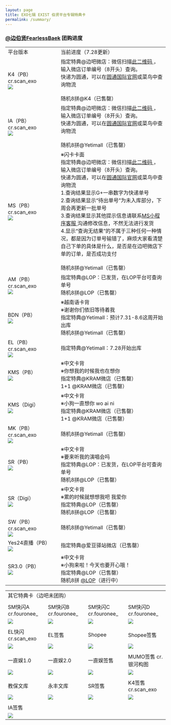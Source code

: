 ```yaml
---
layout: page
title: EXO七辑 EXIST 伯贤平台专辑特典卡
permalink: /summary/
---
```



### [@边伯贤FearlessBaek](https://weibo.com/u/3694863325) 团购进度

<font size=2>

<div class="row">
    <div class="span4">
        <table width="100%" style="table-layout:fixed">
          <tr>
            <td width="33%">平台版本</td>
            <td>当前进度（7.28更新​​​）</td>
          </tr>
          <tr>
            <td style="vertical-align: middle">K4（PB） cr.scan_exo<br><a href="https://s2.loli.net/2023/07/13/qn6Wt7wQFpMlKkR.jpg"><img src="https://s2.loli.net/2023/07/13/qn6Wt7wQFpMlKkR.jpg" ></a></td>
            <td style="vertical-align: middle">指定特典@边吧微店：微信扫描<a href="https://s2.loli.net/2023/07/18/LVuvgXZiTnA7Dlz.jpg">此二维码 </a>，输入微店订单编号（8开头）查询。<br>快递为圆通，可以在<a href="https://www.ytoglobal.com/service/">圆通国际官网</a>或菜鸟中查询物流 ​​​<br>​​​<br>随机8拼@K4（已售罄）</td>
          </tr>
          <tr>
            <td style="vertical-align: middle">IA（PB） cr.scan_exo<br><a href="https://s2.loli.net/2023/08/01/8wSEHjpfJO4PTCs.png"><img src="https://s2.loli.net/2023/08/01/8wSEHjpfJO4PTCs.png" ></a></td>
            <td style="vertical-align: middle">指定特典@边吧微店：微信扫描<a href="https://s2.loli.net/2023/07/21/7ALyDtnk2gNxHP9.jpg">此二维码 </a>，输入微店订单编号（8开头）查询。<br>快递为圆通，可以在<a href="https://www.ytoglobal.com/service/">圆通国际官网</a>或菜鸟中查询物流<br>​​​<br>随机8拼@Yetimall（已售罄）</td>
          </tr>
          <tr>
            <td style="vertical-align: middle">MS（PB） cr.scan_exo<br><a href="https://s2.loli.net/2023/07/20/PHJuWL2o1ZhO8vt.jpg"><img src="https://s2.loli.net/2023/07/20/PHJuWL2o1ZhO8vt.jpg" ></a></td>
            <td style="vertical-align: middle">※闪卡卡面<br>指定特典@边吧微店：微信扫描<a href="https://s2.loli.net/2023/07/26/J8OVbETeCnQU6uo.jpg">此二维码 </a>，输入微店订单编号（8开头）查询。<br>快递为圆通，可以在<a href="https://www.ytoglobal.com/service/">圆通国际官网</a>或菜鸟中查询物流<br>1.查询结果显示G+一串数字为快递单号<br>2.查询结果显示“待出单号”为未入库部分，下周会再更新一批单号<br>3.查询结果显示其他提示信息请联系<a href="https://s2.loli.net/2023/07/26/gnDtlB3sHmiaLMW.jpg">MS小程序客服 </a>沟通修改信息，不然无法进行发货<br>4.显示“查询无结果”的不属于三种任何一种情况，都是因为订单号输错了，麻烦大家看清楚自己下单的具体是什么，是否是在边吧微店下单的订单，是否成功支付<br><br>随机8拼@Yetimall（已售罄）</td>
          </tr>
          <tr>
            <td style="vertical-align: middle">AM（PB） cr.scan_exo<br><a href="https://s2.loli.net/2023/07/18/dsVC7lZhcAoL1Ir.png"><img src="https://s2.loli.net/2023/07/18/dsVC7lZhcAoL1Ir.png" ></a></td>
            <td style="vertical-align: middle">指定特典@LOP：已发货，在LOP平台可查询单号<br> 随机8拼@LOP（已售罄）</td>
          </tr>
          <tr>
            <td style="vertical-align: middle">BDN（PB）<br><a href="https://s2.loli.net/2023/07/10/CdS64uU1peA2Yi3.jpg"><img src="https://s2.loli.net/2023/07/10/CdS64uU1peA2Yi3.jpg" ></a></td>
            <td style="vertical-align: middle">※越南语卡背<br>※谢谢你们依旧等待着我<br>指定特典@Yetimall：预计​7.31-8.6这周开始出库<br>随机8拼@Yetimall（已售罄）</td>
          </tr>
          <tr>
            <td style="vertical-align: middle">EL（PB） cr.scan_exo<br><a href="https://s2.loli.net/2023/08/03/kZJTqMKyHPLumAd.png"><img src="https://s2.loli.net/2023/08/03/kZJTqMKyHPLumAd.png" ></a></td>
            <td style="vertical-align: middle">指定特典@Yetimall：7.28开始出库</td>
          </tr>
          <tr>
            <td style="vertical-align: middle">KMS（PB）<br><a href="https://s2.loli.net/2023/07/04/XBCy45rZqYhiwcQ.png"><img src="https://s2.loli.net/2023/07/04/XBCy45rZqYhiwcQ.png" ></a></td>
            <td style="vertical-align: middle">※中文卡背<br>※你想我的时候我也在想你<br>指定特典@KRAM微店（已售罄）<br> 1+1 @KRAM微店（已售罄）</td>
          </tr>
          <tr>
            <td style="vertical-align: middle">KMS（Digi）<br><a href="https://s2.loli.net/2023/07/04/qT6NLJXt4YEPZMV.png"><img src="https://s2.loli.net/2023/07/04/qT6NLJXt4YEPZMV.png" ></a></td>
            <td style="vertical-align: middle">※中文卡背<br>※小狗一直想你 wo ai ni<br>指定特典@KRAM微店（已售罄）<br> 1+1 @KRAM微店（已售罄）</td>
          </tr>
          <tr>
            <td style="vertical-align: middle">MK（PB） cr.scan_exo<br><a href="https://s2.loli.net/2023/07/18/9fpkVO32UK5X8Wd.png"><img src="https://s2.loli.net/2023/07/18/9fpkVO32UK5X8Wd.png" ></a></td>
            <td style="vertical-align: middle">随机8拼@Yetimall（已售罄）</td>
          </tr>
          <tr>
            <td style="vertical-align: middle">SR（PB）<br><a href="https://s2.loli.net/2023/07/20/YoD9aG7xIl8ZRUr.png"><img src="https://s2.loli.net/2023/07/20/YoD9aG7xIl8ZRUr.png" ></a></td>
            <td style="vertical-align: middle">※中文卡背<br>※要来听我的演唱会吗<br>指定特典@LOP：已发货，在LOP平台可查询单号<br> 随机8拼@LOP（已售罄）</td>
          </tr>
          <tr>
            <td style="vertical-align: middle">SR（Digi）<br><a href="https://s2.loli.net/2023/07/20/uzbOyvLxSqKegEr.png"><img src="https://s2.loli.net/2023/07/20/uzbOyvLxSqKegEr.png" ></a></td>
            <td style="vertical-align: middle">※中文卡背<br>※累的时候就想想我吧 我爱你<br>指定特典@LOP（已售罄）<br> 随机8拼@LOP（已售罄）</td>
          </tr>
          <tr>
            <td style="vertical-align: middle">SW（PB） cr.scan_exo<br><a href="https://s2.loli.net/2023/07/20/XwplDVisjbP9auJ.jpg"><img src="https://s2.loli.net/2023/07/20/XwplDVisjbP9auJ.jpg" ></a></td>
            <td style="vertical-align: middle">随机8拼@Yetimall（已售罄）</td>
          </tr>
          <tr>
            <td style="vertical-align: middle">Yes24直播（PB）<br><a href="https://s2.loli.net/2023/06/22/rEcaCqIRYmPKFjU.png"><img src="https://s2.loli.net/2023/06/22/rEcaCqIRYmPKFjU.png" ></a></td>
            <td style="vertical-align: middle">指定特典@爱豆驿站微店（已售罄）</td>
          </tr>
          <tr>
            <td style="vertical-align: middle">SR3.0（PB）<br><a href="https://s2.loli.net/2023/07/27/B6rvtaZQSThWupN.png"><img src="https://s2.loli.net/2023/07/27/B6rvtaZQSThWupN.png" ></a></td>
            <td style="vertical-align: middle">※中文卡背<br>※小狗来啦！今天也要开心哦！<br>指定特典@LOP（已售罄）<br> 随机8拼 <a href="http://m.liveonepick.com/#/?productId=b49d5b6d60fb406eaf17e2105c801cf6&continueFlag=41306806c265863b4f12443a10b76ee9">@LOP</a>（进行中）</td>
          </tr>
        </table>
    </div>
</div>





<font size=2>

<div class="row">
    <div class="span4">
        <table width="100%" style="table-layout:fixed">
<tr>
            <td colspan="4">其它特典卡（边吧未团购）</td>
          </tr>
          <tr>
            <td colspan="4"> </td>
          </tr>
          <tr>
            <td width="25%">SM快闪A cr.fouronee_</td>
            <td width="25%">SM快闪B cr.fouronee_</td>
            <td width="25%">SM快闪C cr.fouronee_</td>
            <td>SM快闪D cr.fouronee_</td>
          </tr>
          <tr>
            <td style="vertical-align: middle"><a href="https://s2.loli.net/2023/07/12/IZ2d8rpKCWwyGxa.jpg"><img src="https://s2.loli.net/2023/07/12/IZ2d8rpKCWwyGxa.jpg" ></a></td>
            <td style="vertical-align: middle"><a href="https://s2.loli.net/2023/07/12/tlos2JOFYpwHPne.jpg"><img src="https://s2.loli.net/2023/07/12/tlos2JOFYpwHPne.jpg" ></a></td>
            <td style="vertical-align: middle"><a href="https://s2.loli.net/2023/08/01/EXnGafgIZSjswNW.jpg"><img src="https://s2.loli.net/2023/08/01/EXnGafgIZSjswNW.jpg" ></a></td>
            <td style="vertical-align: middle"><a href="https://s2.loli.net/2023/08/01/ExGYecHqVZfwS4F.jpg"><img src="https://s2.loli.net/2023/08/01/ExGYecHqVZfwS4F.jpg" ></a></td>
          </tr>
          <tr>
            <td colspan="4"> </td>
          </tr>
          <tr>
            <td>EL快闪 cr.scan_exo</td>
            <td>EL签售</td>
            <td style="vertical-align: middle">Shopee</td>
            <td style="vertical-align: middle">Shopee签售</td>
          </tr>
          <tr>
            <td style="vertical-align: middle"><a href="https://s2.loli.net/2023/07/18/rvNbkoAzUfL9ZtW.png"><img src="https://s2.loli.net/2023/07/18/rvNbkoAzUfL9ZtW.png" ></a></td>
            <td style="vertical-align: middle"><a href="https://s2.loli.net/2023/06/22/rEcaCqIRYmPKFjU.png"><img src="https://s2.loli.net/2023/06/22/rEcaCqIRYmPKFjU.png" ></a></td>
            <td style="vertical-align: middle"><a href="https://s2.loli.net/2023/07/21/LVtomunlZsGqDNf.jpg"><img src="https://s2.loli.net/2023/07/21/LVtomunlZsGqDNf.jpg" ></a></td>
            <td style="vertical-align: middle"><a href="https://s2.loli.net/2023/07/18/HXRpjFIz1e9wOLt.png"><img src="https://s2.loli.net/2023/07/18/HXRpjFIz1e9wOLt.png" ></a></td>
          </tr>
          <tr>
            <td colspan="4"> </td>
          </tr>
          <tr>
            <td style="vertical-align: middle">一直娱1.0</td>  
            <td style="vertical-align: middle">一直娱2.0</td> 
            <td style="vertical-align: middle">一直娱签售</td> 
            <td style="vertical-align: middle">MUMO签售 cr.银河构图</td>
          </tr>
          <tr>
            <td style="vertical-align: middle"><a href="https://s2.loli.net/2023/07/07/uhsxt3iOaI5WrXM.png"><img src="https://s2.loli.net/2023/07/07/uhsxt3iOaI5WrXM.png" ></a></td>
            <td style="vertical-align: middle"><a href="https://s2.loli.net/2023/07/27/ZSyO43dl6JE1uTQ.png"><img src="https://s2.loli.net/2023/07/27/ZSyO43dl6JE1uTQ.png" ></a></td>
            <td style="vertical-align: middle"><a href="https://s2.loli.net/2023/06/22/rEcaCqIRYmPKFjU.png"><img src="https://s2.loli.net/2023/06/22/rEcaCqIRYmPKFjU.png" ></a></td>
            <td style="vertical-align: middle"><a href="https://s2.loli.net/2023/07/13/ZjchmMYPfy16H9E.jpg"><img src="https://s2.loli.net/2023/07/13/ZjchmMYPfy16H9E.jpg" ></a></td>
          </tr>
          <tr>
            <td colspan="4"> </td>
          </tr>
          <tr>
            <td style="vertical-align: middle">教保文库</td>
            <td style="vertical-align: middle">永丰文库</td>
            <td style="vertical-align: middle">SR签售</td>
            <td style="vertical-align: middle">K4签售 cr.scan_exo</td>
          </tr>
          <tr>
            <td style="vertical-align: middle"><a href="https://s2.loli.net/2023/07/08/MVieGjrALHwJfOx.jpg"><img src="https://s2.loli.net/2023/07/08/MVieGjrALHwJfOx.jpg" ></a></td>
            <td style="vertical-align: middle"><a href="https://s2.loli.net/2023/07/10/4qpKdJWYgbUx2Nu.jpg"><img src="https://s2.loli.net/2023/07/10/4qpKdJWYgbUx2Nu.jpg" ></a></td>
            <td style="vertical-align: middle"><a href="https://s2.loli.net/2023/07/20/7nHwRmTutLUD3rP.png"><img src="https://s2.loli.net/2023/07/20/7nHwRmTutLUD3rP.png" ></a></td>
            <td style="vertical-align: middle"><a href="https://s2.loli.net/2023/08/03/ycT3A1LonGOukIX.png"><img src="https://s2.loli.net/2023/08/03/ycT3A1LonGOukIX.png" ></a></td>
          </tr>
          <tr>
            <td colspan="4"> </td>
          </tr>
          <tr>
            <td style="vertical-align: middle">IA签售</td>
          </tr>
          <tr>
            <td style="vertical-align: middle"><a href="https://s2.loli.net/2023/07/12/2qhWX67HAegnMsB.png"><img src="https://s2.loli.net/2023/07/12/2qhWX67HAegnMsB.png" ></a></td>
          </tr>
        </table>
    </div>
</div>
</font>





